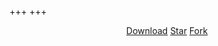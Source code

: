 +++
+++

<center>
<!-- Place this tag where you want the button to render. -->
<a class="github-button" href="https://github.com/vjeantet/hugo-theme-docport/archive/master.zip" data-icon="octicon-cloud-download" aria-label="Download vjeantet/hugo-theme-docport on GitHub">Download</a>
<!-- Place this tag where you want the button to render. -->
<a class="github-button" href="https://github.com/vjeantet/hugo-theme-docport" data-icon="octicon-star" data-show-count="false" aria-label="Star vjeantet/hugo-theme-docport on GitHub">Star</a>
<!-- Place this tag where you want the button to render. -->
<a class="github-button" href="https://github.com/vjeantet/hugo-theme-docport/fork" data-icon="octicon-repo-forked" data-show-count="true" aria-label="Fork vjeantet/hugo-theme-docport on GitHub">Fork</a>
</center>
<!-- Place this tag in your head or just before your close body tag. -->
<script async defer src="https://buttons.github.io/buttons.js"></script>